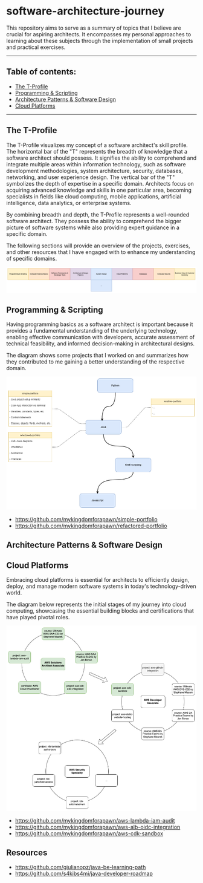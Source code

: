 # software-architecture-journey

This repository aims to serve as a summary of topics that I believe are crucial for aspiring architects. It encompasses my personal approaches to learning about these subjects through the implementation of small projects and practical exercises.

---

## Table of contents:
- [The T-Profile](#the-t-profile)
- [Programming & Scripting](#programming-and-scripting)
- [Architecture Patterns & Software Design](#architecture-patterns-and-software-design)
- [Cloud Platforms](#cloud-platforms)

---

## The T-Profile

The T-Profile visualizes my concept of a software architect's skill profile. The horizontal bar of the "T" represents the breadth of knowledge that a software architect should possess. It signifies the ability to comprehend and integrate multiple areas within information technology, such as software development methodologies, system architecture, security, databases, networking, and user experience design. The vertical bar of the "T" symbolizes the depth of expertise in a specific domain. Architects focus on acquiring advanced knowledge and skills in one particular area, becoming specialists in fields like cloud computing, mobile applications, artificial intelligence, data analytics, or enterprise systems.

By combining breadth and depth, the T-Profile represents a well-rounded software architect. They possess the ability to comprehend the bigger picture of software systems while also providing expert guidance in a specific domain.

The following sections will provide an overview of the projects, exercises, and other resources that I have engaged with to enhance my understanding of specific domains. 

![Software architecture profile](software_architecture_profile.drawio.png)

## Programming & Scripting
Having programming basics as a software architect is important because it provides a fundamental understanding of the underlying technology, enabling effective communication with developers, accurate assessment of technical feasibility, and informed decision-making in architectural designs.

The diagram shows some projects that I worked on and summarizes how they contributed to me gaining a better understanding of the respective domain.

![Programming Journey](programming_journey.drawio.png)

- https://github.com/mykingdomforapawn/simple-portfolio
- https://github.com/mykingdomforapawn/refactored-portfolio

## Architecture Patterns & Software Design

## Cloud Platforms
Embracing cloud platforms is essential for architects to efficiently design, deploy, and manage modern software systems in today's technology-driven world.

The diagram below represents the initial stages of my journey into cloud computing, showcasing the essential building blocks and certifications that have played pivotal roles.

![Programming Journey](platform_journey.drawio.png)

- https://github.com/mykingdomforapawn/aws-lambda-iam-audit
- https://github.com/mykingdomforapawn/aws-alb-oidc-integration
- https://github.com/mykingdomforapawn/aws-cdk-sandbox


## Resources
- https://github.com/giulianopz/java-be-learning-path
- https://github.com/s4kibs4mi/java-developer-roadmap